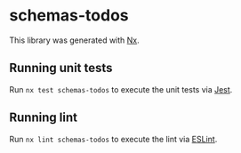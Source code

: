 # schemas-todos

This library was generated with [Nx](https://nx.dev).

## Running unit tests

Run `nx test schemas-todos` to execute the unit tests via [Jest](https://jestjs.io).

## Running lint

Run `nx lint schemas-todos` to execute the lint via [ESLint](https://eslint.org/).
